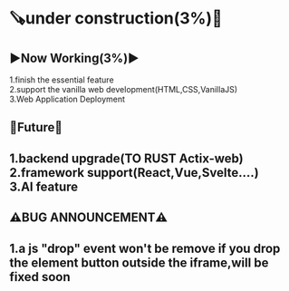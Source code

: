 <h1>🪚under construction(3%)🔨</h1>
<h2>▶️Now Working(3%)▶️</h2>
<p>1.finish the essential feature<br>2.support the vanilla web development(HTML,CSS,VanillaJS)<br>3.Web Application Deployment</p>
<h2>🔭Future🔭<h2>
<p>1.backend upgrade(TO RUST Actix-web)<br>2.framework support(React,Vue,Svelte....) <br>3.AI feature</p>
<h2>⚠️BUG ANNOUNCEMENT⚠️<h2>
<p>1.a js "drop" event won't be remove if you drop the element button outside the iframe,will be fixed soon</p>
